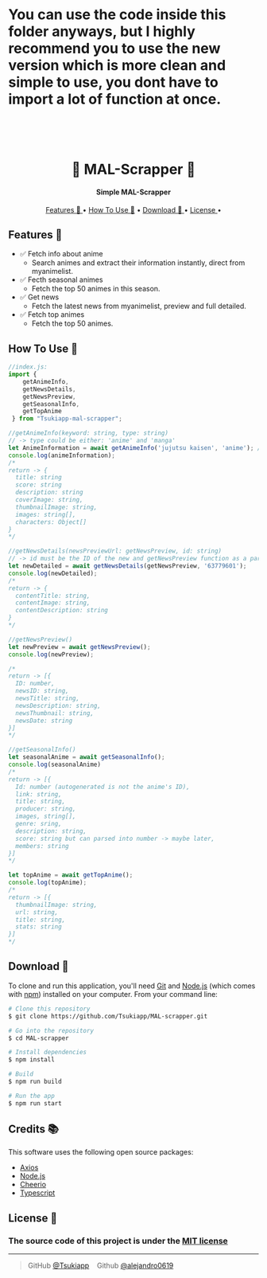 # **You can use the code inside this folder anyways, but I highly recommend you to use the new version which is more clean and simple to use, you dont have to import a lot of function at once.**

<h1 align="center">
  <br>
  <a href="https://github.com/Tsukiapp" alt="Tsuki Mal scrapper" width="200"></a>
  <br>
  🌌 MAL-Scrapper 🌌
  <br>
</h1>

<h4 align="center"> Simple MAL-Scrapper </h4>

<p align="center">
  <a href="#Features"> Features 🦾 </a> •
  <a href="#how-to-use">How To Use 📖</a> •
  <a href="#download">Download 💾 </a> •
  <a href="#license">License  </a> •
</p>



## Features 🦾

* ✅ Fetch info about anime
  - Search animes and extract their information instantly, direct from myanimelist.
* ✅ Fecth seasonal animes
  - Fetch the top 50 animes in this season.
* ✅ Get news
  - Fetch the latest news from myanimelist, preview and full detailed.
* ✅ Fetch top animes
  - Fetch the top 50 animes. 


## How To Use 📖
```javascript
//index.js:
import {
    getAnimeInfo, 
    getNewsDetails, 
    getNewsPreview, 
    getSeasonalInfo,
    getTopAnime
 } from "Tsukiapp-mal-scrapper"; 

//getAnimeInfo(keyword: string, type: string)
// -> type could be either: 'anime' and 'manga'
let AnimeInformation = await getAnimeInfo('jujutsu kaisen', 'anime'); //async function
console.log(animeInformation);
/*
return -> {
  title: string
  score: string
  description: string
  coverImage: string,
  thumbnailImage: string,
  images: string[],
  characters: Object[]
}
*/

//getNewsDetails(newsPreviewUrl: getNewsPreview, id: string)
// -> id must be the ID of the new and getNewsPreview function as a parameter:
let newDetailed = await getNewsDetails(getNewsPreview, '63779601');
console.log(newDetailed);
/*
return -> {
  contentTitle: string,
  contentImage: string,
  contentDescription: string
}
*/

//getNewsPreview()
let newPreview = await getNewsPreview();
console.log(newPreview);

/*
return -> [{
  ID: number,
  newsID: string,
  newsTitle: string,
  newsDescription: string,
  newsThumbnail: string,
  newsDate: string
}] 
*/

//getSeasonalInfo()
let seasonalAnime = await getSeasonalInfo();
console.log(seasonalAnime)
/*
return -> [{
  Id: number (autogenerated is not the anime's ID),
  link: string,
  title: string,
  producer: string,
  images, string[],
  genre: sring,
  description: string,
  score: string but can parsed into number -> maybe later,
  members: string
}]
*/

let topAnime = await getTopAnime();
console.log(topAnime);
/*
return -> [{
  thumbnailImage: string,
  url: string,
  title: string,
  stats: string
}]
*/
```

## Download 💾


To clone and run this application, you'll need [Git](https://git-scm.com) and [Node.js](https://nodejs.org/en/download/) (which comes with [npm](http://npmjs.com)) installed on your computer. From your command line:

```bash
# Clone this repository
$ git clone https://github.com/Tsukiapp/MAL-scrapper.git

# Go into the repository
$ cd MAL-scrapper

# Install dependencies
$ npm install

# Build
$ npm run build

# Run the app
$ npm run start

```


## Credits 📚

This software uses the following open source packages:

- [Axios](https://axios-http.com/)
- [Node.js](https://nodejs.org/)
- [Cheerio](https://cheerio.js.org/)
- [Typescript](https://www.typescriptlang.org/)


## License 🔐
### The source code of this project is under the [MIT license](https://github.com/Tsukiapp/MAL-scrapper/blob/main/LICENSE) 

---

> GitHub [@Tsukiapp](https://github.com/Tsukiapp) &nbsp;&nbsp;
> Github [@alejandro0619](https://github.com/alejandro0619) &nbsp;&nbsp;